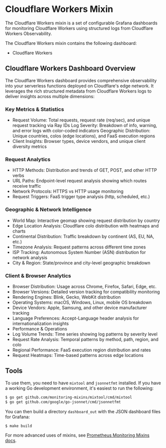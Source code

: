 # Cloudflare Workers Mixin

The Cloudflare Workers mixin is a set of configurable Grafana dashboards for monitoring Cloudflare Workers using structured logs from Cloudflare Workers Observability.

The Cloudflare Workers mixin contains the following dashboard:

- Cloudflare Workers

## Cloudflare Workers Dashboard Overview
The Cloudflare Workers dashboard provides comprehensive observability into your serverless functions deployed on Cloudflare's edge network. 
It leverages the rich structured metadata from Cloudflare Workers logs to deliver insights across multiple dimensions:

### Key Metrics & Statistics
- Request Volume: Total requests, request rate (req/sec), and unique request tracking via Ray IDs
Log Severity: Breakdown of info, warning, and error logs with color-coded indicators
Geographic Distribution: Unique countries, colos (edge locations), and FaaS execution regions
- Client Insights: Browser types, device vendors, and unique client diversity metrics

### Request Analytics
- HTTP Methods: Distribution and trends of GET, POST, and other HTTP verbs
- URL Paths: Endpoint-level request analysis showing which routes receive traffic
- Network Protocols: HTTPS vs HTTP usage monitoring
- Request Triggers: FaaS trigger type analysis (http, scheduled, etc.)

### Geographic & Network Intelligence
- World Map: Interactive geomap showing request distribution by country
- Edge Location Analysis: Cloudflare colo distribution with heatmaps and charts
- Continental Distribution: Traffic breakdown by continent (AS, EU, NA, etc.)
- Timezone Analysis: Request patterns across different time zones
- ISP Tracking: Autonomous System Number (ASN) distribution for network analysis
- City & Region: State/province and city-level geographic breakdown

### Client & Browser Analytics
- Browser Distribution: Usage across Chrome, Firefox, Safari, Edge, etc.
- Browser Versions: Detailed version tracking for compatibility monitoring
- Rendering Engines: Blink, Gecko, WebKit distribution
- Operating Systems: macOS, Windows, Linux, mobile OS breakdown
- Device Vendors: Apple, Samsung, and other device manufacturer tracking
- Language Preferences: Accept-Language header analysis for internationalization insights
- Performance & Operations
- Log Volume Trends: Time series showing log patterns by severity level
- Request Rate Analysis: Temporal patterns by method, path, region, and colo
- Regional Performance: FaaS execution region distribution and rates
- Request Heatmaps: Time-based patterns across edge locations

## Tools
To use them, you need to have `mixtool` and `jsonnetfmt` installed. If you have a working Go development environment, it's easiest to run the following:

```bash
$ go get github.com/monitoring-mixins/mixtool/cmd/mixtool
$ go get github.com/google/go-jsonnet/cmd/jsonnetfmt
```

You can then build a directory `dashboard_out` with the JSON dashboard files for Grafana:

```bash
$ make build
```

For more advanced uses of mixins, see [Prometheus Monitoring Mixins docs](https://github.com/monitoring-mixins/docs).
